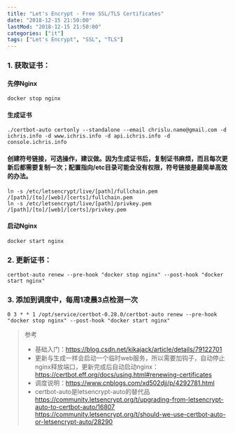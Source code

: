 ```yaml
---
title: "Let's Encrypt - Free SSL/TLS Certificates"
date: "2018-12-15 21:50:00"
lastMod: "2018-12-15 21:50:00"
categories: ["it"]
tags: ["Let's Encrypt", "SSL", "TLS"]
---
```


### 1. 获取证书：

#### 先停Nginx
```shell
docker stop nginx
```

#### 生成证书
```shell
./certbot-auto certonly --standalone --email chrislu.name@gmail.com -d ichris.info -d www.ichris.info -d api.ichris.info -d console.ichris.info
```

#### 创建符号链接，可选操作，建议做。因为生成证书后，复制证书麻烦，而且每次更新后都需要复制一次；配置指向/etc目录可能会没有权限，符号链接是最简单高效的办法。
```shell
ln -s /etc/letsencrypt/live/[path]/fullchain.pem /[path]/[to]/[web]/[certs]/fullchain.pem
ln -s /etc/letsencrypt/live/[path]/privkey.pem /[path]/[to]/[web]/[certs]/privkey.pem
```

#### 启动Nginx
```shell
docker start nginx
```

### 2. 更新证书：
```shell
certbot-auto renew --pre-hook "docker stop nginx" --post-hook "docker start nginx"
```

### 3. 添加到调度中，每周1凌晨3点检测一次
```shell
0 3 * * 1 /opt/service/certbot-0.28.0/certbot-auto renew --pre-hook "docker stop nginx" --post-hook "docker start nginx"
```

> 参考
> 
> - 基础入门：https://blog.csdn.net/kikajack/article/details/79122701
> - 更新与生成一样会启动一个临时web服务，所以需要加钩子，自动停止nginx释放端口，更新完成后自动启动nginx：https://certbot.eff.org/docs/using.html#renewing-certificates
> - 调度说明：https://www.cnblogs.com/xd502djj/p/4292781.html
> - certbot-auto是letsencrypt-auto的替代品
> https://community.letsencrypt.org/t/upgrading-from-letsencrypt-auto-to-certbot-auto/16807
> https://community.letsencrypt.org/t/should-we-use-certbot-auto-or-letsencrypt-auto/28290